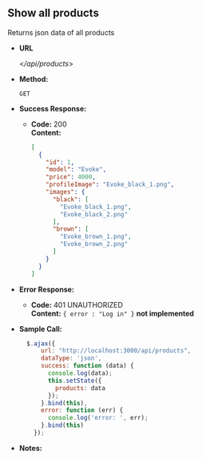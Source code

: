 **Show all products**
----
Returns json data of all products

* **URL**

  <_/api/products_>

* **Method:**

  `GET` 

* **Success Response:**

  * **Code:** 200 <br />
    **Content:** 
    ```json
    [
      {
        "id": 1,
        "model": "Evoke",
        "price": 4000,
        "profileImage": "Evoke_black_1.png",
        "images": {
          "black": [
            "Evoke_black_1.png",
            "Evoke_black_2.png"
          ],
          "brown": [
            "Evoke_brown_1.png",
            "Evoke_brown_2.png"
          ]
        }
      }
    ]
    ```
 
* **Error Response:**

  * **Code:** 401 UNAUTHORIZED <br />
    **Content:** `{ error : "Log in" }`
    **not implemented**

* **Sample Call:**

   ```javascript
     $.ajax({
         url: "http://localhost:3000/api/products",
         dataType: 'json',
         success: function (data) {
           console.log(data);
           this.setState({
             products: data
           });
         }.bind(this),
         error: function (err) {
           console.log('error: ', err);
         }.bind(this)
       });
   ```

* **Notes:**

 